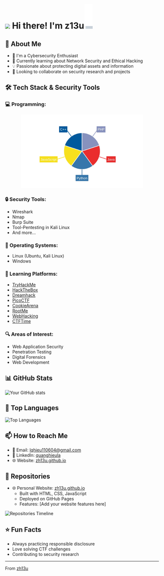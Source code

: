 # <img src="https://raw.githubusercontent.com/MartinHeinz/MartinHeinz/master/wave.gif" width="30px"> Hi there! I'm z13u<img src="./svg/blink-cursor.svg" alt="cursor" style="display: inline; vertical-align: baseline; margin-left: 2px;">

## 🚀 About Me
- 🔭 I'm a Cybersecurity Enthusiast
- 🌱 Currently learning about Network Security and Ethical Hacking
- 💡 Passionate about protecting digital assets and information
- 🤝 Looking to collaborate on security research and projects

## 🛠️ Tech Stack & Security Tools

### 💻 Programming:

<p align="center">
    <img src="./images/chart.png" width="400" alt="Programming Languages Pie Chart"/>
</p>

### 🔒 Security Tools: 

* Wireshark
* Nmap
* Burp Suite
* Tool-Pentesting in Kali Linux
* And more...

### 💾 Operating Systems: 

* Linux (Ubuntu, Kali Linux)
* Windows

### 🎯 Learning Platforms:

* [TryHackMe](https://tryhackme.com)
* [HackTheBox](https://www.hackthebox.com)
* [Dreamhack](https://dreamhack.io)
* [PicoCTF](https://picoctf.org)
* [CookieArena](https://cookiearena.org)
* [RootMe](https://www.root-me.org)
* [WebHacking](https://webhacking.kr)
* [CTFTime](https://ctftime.org/)

### 🔍 Areas of Interest:

* Web Application Security
* Penetration Testing
* Digital Forensics
* Web Development

## 📊 GitHub Stats
![Your GitHub stats](https://github-readme-stats.vercel.app/api?username=zh13u&show_icons=true&theme=radical)

## 🌟 Top Languages
![Top Languages](https://github-readme-stats.vercel.app/api/top-langs/?username=zh13u&layout=compact&theme=radical)

## 📫 How to Reach Me

* 📧 Email: lqhieu110604@gmail.com
* 💼 LinkedIn: [quanghieula](https://www.linkedin.com/in/quanghieula)
* 🌐 Website: [zh13u.github.io](https://zh13u.github.io)

## 🚀 Repositories
- 🌐 Personal Website: [zh13u.github.io](https://zh13u.github.io)
  - Built with HTML, CSS, JavaScript
  - Deployed on GitHub Pages
  - Features: [Add your website features here]

<img src="./svg/timeline.svg" width="220" alt="Repositories Timeline"/>

## ⭐ Fun Facts
- Always practicing responsible disclosure
- Love solving CTF challenges
- Contributing to security research



---
 From [zh13u](https://github.com/zh13u)

